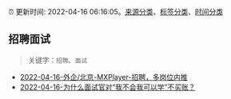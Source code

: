 :alarm_clock: 更新时间: 2022-04-16 06:16:05。[来源分类](../README.md)、[标签分类](../TAGS.md)、[时间分类](../TIMELINE.md)

## 招聘面试


> 关键字：`招聘`、`面试`



- [2022-04-16-外企/北京-MXPlayer-招聘，多岗位内推](https://www.v2ex.com/t/847306) 
- [2022-04-16-为什么面试官对“我不会我可以学”不买账？](https://toutiao.io/k/vcx4etb) 